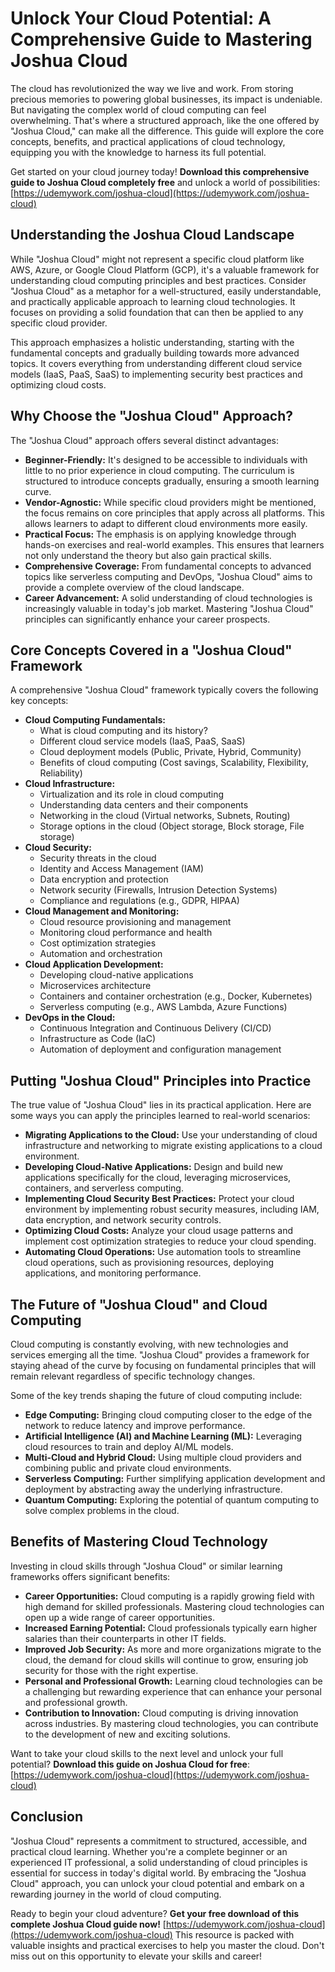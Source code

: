 # Unlock Your Cloud Potential: A Comprehensive Guide to Mastering Joshua Cloud

The cloud has revolutionized the way we live and work. From storing precious memories to powering global businesses, its impact is undeniable. But navigating the complex world of cloud computing can feel overwhelming. That's where a structured approach, like the one offered by "Joshua Cloud," can make all the difference. This guide will explore the core concepts, benefits, and practical applications of cloud technology, equipping you with the knowledge to harness its full potential.

Get started on your cloud journey today! **Download this comprehensive guide to Joshua Cloud completely free** and unlock a world of possibilities: [https://udemywork.com/joshua-cloud](https://udemywork.com/joshua-cloud)

## Understanding the Joshua Cloud Landscape

While "Joshua Cloud" might not represent a specific cloud platform like AWS, Azure, or Google Cloud Platform (GCP), it's a valuable framework for understanding cloud computing principles and best practices. Consider "Joshua Cloud" as a metaphor for a well-structured, easily understandable, and practically applicable approach to learning cloud technologies. It focuses on providing a solid foundation that can then be applied to any specific cloud provider.

This approach emphasizes a holistic understanding, starting with the fundamental concepts and gradually building towards more advanced topics. It covers everything from understanding different cloud service models (IaaS, PaaS, SaaS) to implementing security best practices and optimizing cloud costs.

## Why Choose the "Joshua Cloud" Approach?

The "Joshua Cloud" approach offers several distinct advantages:

*   **Beginner-Friendly:** It's designed to be accessible to individuals with little to no prior experience in cloud computing. The curriculum is structured to introduce concepts gradually, ensuring a smooth learning curve.
*   **Vendor-Agnostic:** While specific cloud providers might be mentioned, the focus remains on core principles that apply across all platforms. This allows learners to adapt to different cloud environments more easily.
*   **Practical Focus:** The emphasis is on applying knowledge through hands-on exercises and real-world examples. This ensures that learners not only understand the theory but also gain practical skills.
*   **Comprehensive Coverage:** From fundamental concepts to advanced topics like serverless computing and DevOps, "Joshua Cloud" aims to provide a complete overview of the cloud landscape.
*   **Career Advancement:** A solid understanding of cloud technologies is increasingly valuable in today's job market. Mastering "Joshua Cloud" principles can significantly enhance your career prospects.

## Core Concepts Covered in a "Joshua Cloud" Framework

A comprehensive "Joshua Cloud" framework typically covers the following key concepts:

*   **Cloud Computing Fundamentals:**
    *   What is cloud computing and its history?
    *   Different cloud service models (IaaS, PaaS, SaaS)
    *   Cloud deployment models (Public, Private, Hybrid, Community)
    *   Benefits of cloud computing (Cost savings, Scalability, Flexibility, Reliability)
*   **Cloud Infrastructure:**
    *   Virtualization and its role in cloud computing
    *   Understanding data centers and their components
    *   Networking in the cloud (Virtual networks, Subnets, Routing)
    *   Storage options in the cloud (Object storage, Block storage, File storage)
*   **Cloud Security:**
    *   Security threats in the cloud
    *   Identity and Access Management (IAM)
    *   Data encryption and protection
    *   Network security (Firewalls, Intrusion Detection Systems)
    *   Compliance and regulations (e.g., GDPR, HIPAA)
*   **Cloud Management and Monitoring:**
    *   Cloud resource provisioning and management
    *   Monitoring cloud performance and health
    *   Cost optimization strategies
    *   Automation and orchestration
*   **Cloud Application Development:**
    *   Developing cloud-native applications
    *   Microservices architecture
    *   Containers and container orchestration (e.g., Docker, Kubernetes)
    *   Serverless computing (e.g., AWS Lambda, Azure Functions)
*   **DevOps in the Cloud:**
    *   Continuous Integration and Continuous Delivery (CI/CD)
    *   Infrastructure as Code (IaC)
    *   Automation of deployment and configuration management

## Putting "Joshua Cloud" Principles into Practice

The true value of "Joshua Cloud" lies in its practical application. Here are some ways you can apply the principles learned to real-world scenarios:

*   **Migrating Applications to the Cloud:** Use your understanding of cloud infrastructure and networking to migrate existing applications to a cloud environment.
*   **Developing Cloud-Native Applications:** Design and build new applications specifically for the cloud, leveraging microservices, containers, and serverless computing.
*   **Implementing Cloud Security Best Practices:** Protect your cloud environment by implementing robust security measures, including IAM, data encryption, and network security controls.
*   **Optimizing Cloud Costs:** Analyze your cloud usage patterns and implement cost optimization strategies to reduce your cloud spending.
*   **Automating Cloud Operations:** Use automation tools to streamline cloud operations, such as provisioning resources, deploying applications, and monitoring performance.

## The Future of "Joshua Cloud" and Cloud Computing

Cloud computing is constantly evolving, with new technologies and services emerging all the time. "Joshua Cloud" provides a framework for staying ahead of the curve by focusing on fundamental principles that will remain relevant regardless of specific technology changes.

Some of the key trends shaping the future of cloud computing include:

*   **Edge Computing:** Bringing cloud computing closer to the edge of the network to reduce latency and improve performance.
*   **Artificial Intelligence (AI) and Machine Learning (ML):** Leveraging cloud resources to train and deploy AI/ML models.
*   **Multi-Cloud and Hybrid Cloud:** Using multiple cloud providers and combining public and private cloud environments.
*   **Serverless Computing:** Further simplifying application development and deployment by abstracting away the underlying infrastructure.
*   **Quantum Computing:** Exploring the potential of quantum computing to solve complex problems in the cloud.

## Benefits of Mastering Cloud Technology

Investing in cloud skills through "Joshua Cloud" or similar learning frameworks offers significant benefits:

*   **Career Opportunities:** Cloud computing is a rapidly growing field with high demand for skilled professionals. Mastering cloud technologies can open up a wide range of career opportunities.
*   **Increased Earning Potential:** Cloud professionals typically earn higher salaries than their counterparts in other IT fields.
*   **Improved Job Security:** As more and more organizations migrate to the cloud, the demand for cloud skills will continue to grow, ensuring job security for those with the right expertise.
*   **Personal and Professional Growth:** Learning cloud technologies can be a challenging but rewarding experience that can enhance your personal and professional growth.
*   **Contribution to Innovation:** Cloud computing is driving innovation across industries. By mastering cloud technologies, you can contribute to the development of new and exciting solutions.

Want to take your cloud skills to the next level and unlock your full potential? **Download this guide on Joshua Cloud for free**: [https://udemywork.com/joshua-cloud](https://udemywork.com/joshua-cloud)

## Conclusion

"Joshua Cloud" represents a commitment to structured, accessible, and practical cloud learning. Whether you're a complete beginner or an experienced IT professional, a solid understanding of cloud principles is essential for success in today's digital world. By embracing the "Joshua Cloud" approach, you can unlock your cloud potential and embark on a rewarding journey in the world of cloud computing.

Ready to begin your cloud adventure? **Get your free download of this complete Joshua Cloud guide now!** [https://udemywork.com/joshua-cloud](https://udemywork.com/joshua-cloud) This resource is packed with valuable insights and practical exercises to help you master the cloud. Don't miss out on this opportunity to elevate your skills and career!
